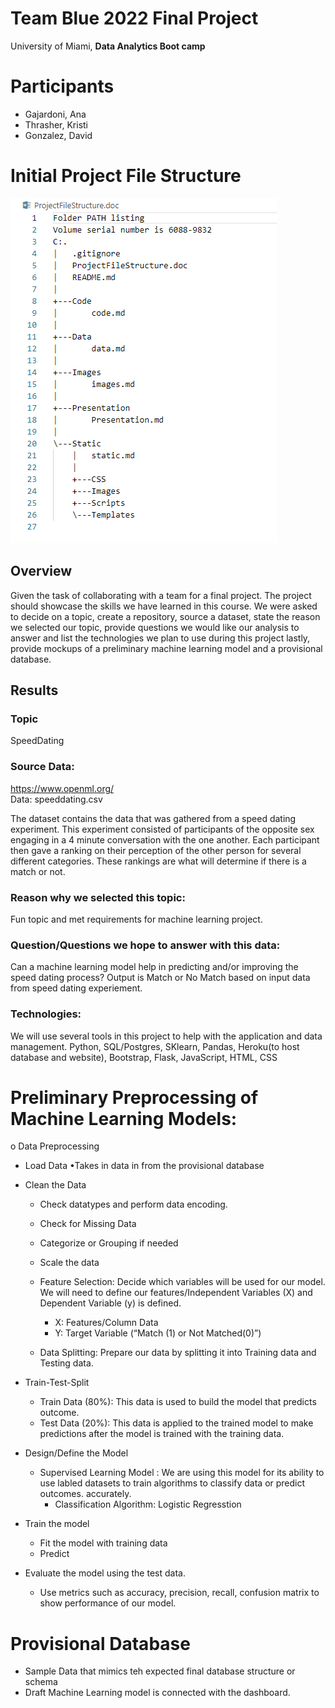 # Team Blue 2022 Final Project
University of Miami, __Data Analytics Boot camp__

# Participants
- Gajardoni, Ana
- Thrasher, Kristi
- Gonzalez, David

# Initial Project File Structure
![Segment #1 - Project File Structure](/Images/ProjectFileStructure.png)



## Overview 
Given the task of collaborating with a team for a final project. The project should showcase the skills we have learned in this course. 
We were asked to decide on a topic, create a repository, source a dataset, state the reason we selected our topic, provide questions we would like our analysis to answer and list the technologies we plan to use during this project lastly, provide mockups of a preliminary machine learning model and a provisional database.

## Results

### Topic
SpeedDating

### Source Data: 
https://www.openml.org/  
Data: speeddating.csv

The dataset contains the data that was gathered from a speed dating experiment.  This experiment consisted of participants of the opposite sex engaging in a 4 minute conversation with the one another. Each participant then gave a ranking on their perception of the other person for several different categories. These rankings are what will determine if there is a match or not.

### Reason why we selected this topic: 
Fun topic and met requirements for machine learning project.

### Question/Questions we hope to answer with this data: 
Can a machine learning model help in predicting and/or improving the speed dating process? 
Output is Match or No Match based on input data from speed dating experiement.

### Technologies: 
We will use several tools in this project to help with the application and data management.
Python, SQL/Postgres, SKlearn, Pandas, Heroku(to host database and website), Bootstrap, Flask, JavaScript, HTML, CSS   

# Preliminary Preprocessing of Machine Learning Models:
o	Data Preprocessing 
* Load Data
  •Takes in data in from the  provisional database 
* Clean the Data
    *  Check datatypes and perform data encoding. 
    * Check for Missing Data 
    * Categorize or Grouping if needed
    * Scale the data

    * Feature Selection: Decide which variables will be used for our model. We will need to     define our features/Independent Variables (X) and Dependent Variable (y) is defined. 
    
        * X: Features/Column Data 
        * Y: Target Variable (“Match (1) or Not Matched(0)”) 

    * Data Splitting: Prepare our data by splitting it into Training data and Testing data.

* Train-Test-Split
    * Train Data (80%): This data is used to build the model that predicts outcome. 
    * Test Data (20%):  This data is applied to the trained model to make predictions after the model is trained with the training data. 

*  Design/Define the Model
    * Supervised Learning Model : We are using this model for its ability to use labled datasets to train algorithms to classify data or predict outcomes. accurately.
    	* Classification Algorithm: Logistic Regresstion
    		
* Train the model
    * Fit the model with training data
    * Predict 

* Evaluate the model using the test data. 
    * Use metrics such as accuracy, precision, recall, confusion matrix to show performance of our model. 

# Provisional Database 

*  Sample Data that mimics teh expected final database structure or schema
*  Draft Machine Learning model is connected with the dashboard. 
